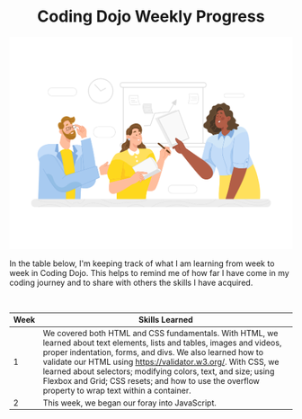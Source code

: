 <h1 align="center">Coding Dojo Weekly Progress</h1>

<p align="center"><img width="600" src="DrawKit_Vector_Illustration_Team_Work_2.png"></p>
In the table below, I'm keeping track of what I am learning from week to week in Coding Dojo. This helps to remind me of how far I have come in my coding journey and to share with others the skills I have acquired.
<p>&nbsp;</p>

Week | Skills Learned
------------ | ------------
1 | We covered both HTML and CSS fundamentals. With HTML, we learned about text elements, lists and tables, images and videos, proper indentation, forms, and divs. We also learned how to validate our HTML using https://validator.w3.org/. With CSS, we learned about selectors; modifying colors, text, and size; using Flexbox and Grid; CSS resets; and how to use the overflow property to wrap text within a container.
2 | This week, we began our foray into JavaScript. 

